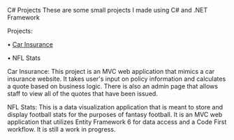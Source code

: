 C# Projects These are some small projects I made using C# and .NET Framework

Projects:

• [Car Insurance](https://github.com/mahk3727/CarInsurance2)

• NFL Stats

Car Insurance: This project is an MVC web application that mimics a car insurance website. It takes user's input on policy information and calculates a quote based on business logic. There is also an admin page that allows staff to view all of the quotes that have been issued.

NFL Stats: This is a data visualization application that is meant to store and display football stats for the purposes of fantasy football. It is an MVC web application that utilizes Entity Framework 6 for data access and a Code First workflow. It is still a work in progress.
